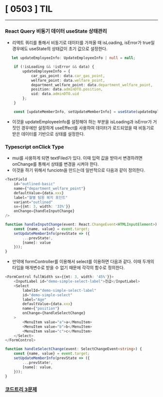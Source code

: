 
# [ 0503 ] TIL

--- 

### React Query 비동기 데이터 useState 상태관리

- 리액트 쿼리를 통해서 비동기로 데이터를 가져올 때 isLoading, isError가 true일 경우에도 useState의 상태값이 초기 값으로 설정한다.
```typescript
   let updateEmployeeInfo: UpdateEmployeeInfo | null = null;

    if (!isLoading && !isError && data) {
        updateEmployeeInfo = {
            car_gas_point: data.car_gas_point,
            welfare_point: data.welfare_point,
            department_welfare_point: data.department_welfare_point,
            position: data.adminDTO.position,
            uid: data.adminDTO.uid
        };
    }

    const [updateMemberInfo, setUpdateMemberInfo] = useState(updateEmployeeInfo);
```

- 이것을 updateEmployeeInfo를 설정해야 하는 부분을 isLoading과 isError가 거짓인 경우에만 설정하게 useEffect를 사용하여
데이터가 로드되었을 때 비동기로 받은 데이터를 기반으로 상태를 설정한다.


### Typescript onClick Type

- mui를 사용하게 되면 textFiled가 있다. 이때 입력 값을 받아서 변경하려면 onChange를 통해서 상태를 변경을 시켜야 한다.
- 이것을 하기 위해서 funciotn을 만드는데 일반적으로 다음과 같이 정의한다.
```typescript
<TextField
    id="outlined-basic"
    name={"department_welfare_point"}
    defaultValue={data.xxx}
    label="월별 팀원 복지 포인트"
    variant="outlined"
    sx={{mt: 3, width: '33%'}}
    onChange={handleInputChange}
/>

function handleInputChange(event: React.ChangeEvent<HTMLInputElement>) {
    const {name, value} = event.target;
    setUpdateMemberInfo(prevState => ({
        ...prevState!,
        [name]: value
    }));
}
```

- 만약에 formController를 이용해서 select를 이용하면 다음과 같다. 이때 두개의 타입을 매개변수로 받을 수 없기 때문에 각각의 함수로 정의한다.

```typescript
<FormControl fullWidth sx={{mt: 3, width: '45%'}}>
    <InputLabel id="demo-simple-select-label">진급</InputLabel>
    <Select
        labelId="demo-simple-select-label"
        id="demo-simple-select"
        label="Age"
        defaultValue={data.xxx}
        name={"position"}
        onChange={handleSelectChange}
    >
        <MenuItem value="a">a</MenuItem>
        <MenuItem value="b">b</MenuItem>
        <MenuItem value="c">c</MenuItem>
    </Select>
</FormControl>

function handleSelectChange(event: SelectChangeEvent<string>) {
    const {name, value} = event.target;
    setUpdateMemberInfo(prevState => ({
        ...prevState!,
        [name]: value,
    }));
}
```

### [코드트리 3문제]()

